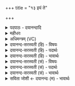 +++
title = "१३ इयं ते"

+++
<details><summary>पदपाठः - दयानन्दादि</summary>

इ॒यम्। ते॒। य॒ज्ञिया॑। त॒नूः। अ॒पः। मु॒ञ्चा॒मि॒। न। प्र॒जामिति॑ प्र॒ऽजाम्। अ॒ꣳहो॒मुच॒ इत्य॑ꣳह॒ऽमुचः॑। स्वाहा॑कृता॒ इति॒ स्वाहा॑ऽकृताः। पृ॒थि॒वीम्। आ। वि॒श॒त॒। पृ॒थि॒व्या। सम्। भ॒व॒। १३।
</details>

<details><summary>महीधरः</summary>

म० 'मेक्ष्यन्कृष्णविषाणया लोष्टं किंचिद्वादत्त इयं त इति' (का० ७ । ४ । ३६ ) । मूत्रं करिष्यन् शृङ्गेण लोष्टं किंचित्तृणादिकं वा गृह्णातीति सूत्रार्थः । हे यज्ञपुरुष, इयं पृथिवी ते तव यज्ञिया तनूः यज्ञयोग्यो देशः । अतोऽस्या मूत्रोपहतिपरिहाराय व्यवधानं कर्तुं लोष्टं तृणं वा स्वीकरोमीति भावः । यद्वा पृथिवीं प्रत्युच्यते । हे पृथिवि, इयं लोष्टरूपा ते तव यज्ञार्हा तनूस्तामादद इति शेषः ॥ (का० ७। ४ । ३७) अपो मुञ्चामीति मेहतीति । अपो मूत्ररूपा अहं मुञ्चामि न प्रजां प्रजोत्पत्तिनिमित्तं रेतो न मुञ्चामि । अतो हे आपः मूत्राख्याः, यूयं पृथिवीमाविशत प्रविशत। किंभूताः। अंहोमुचः अंहसः पापात् मुञ्चन्ति पुरुषं पृथक्कुर्वन्तीत्यर्थः । तथा स्वाहाकृताः पूर्वं क्षीरपानकाले वाहेति मन्त्रेण स्वीकृताः। यद्वा स्वाहाकृताः सत्यो भूमिमाविशत 'पृथिव्या संभवेत्यात्तं निदधातीति' (का० ७ । ४ । ३८) । गृहीतलोष्टादिकं मूत्रस्थाने क्षिपेत् । हे लोष्टादिक, पृथिव्या सह त्वं संभव एकीभव ॥ १३ ॥  
चतुर्दशी ।
</details>

<details><summary>अधिमन्त्रम् (VC)</summary>

- आपो देवता
- आङ्गिरस ऋषयः
- भूरिग् आर्षी बृहती
- मध्यमः
</details>

<details><summary>दयानन्द-सरस्वती (हि) - विषयः</summary>

फिर वे जल कैसे हैं, इस विषय का उपदेश अगले मन्त्र में किया है ॥
</details>

<details><summary>दयानन्द-सरस्वती (हि) - पदार्थः</summary>

पदार्थान्वयभाषाः -  हे विद्वन् मनुष्य ! जैसे (ते) तेरा जो (इयम्) यह (यज्ञिया) यज्ञ के योग्य (तनूः) शरीर (अपः) जल, प्राण वा (प्रजाम्) प्रजा की रक्षा करता है, जिसको तू नहीं छोड़ता, मैं भी अपने उस शरीर को विना पूर्ण आयु भोगे प्रमाद से बीच में (न मुञ्चामि) नहीं छोड़ता हूँ। हे मनुष्यो ! जैसे तुम (पृथिव्या) भूमि के साथ वैभवयुक्त होते (अंहोमुचः) दुःखों को छुड़ाने वा (स्वाहाकृताः) वाणी से सिद्ध किये हुए (अपः) जल और (पृथिवीम्) भूमि को (आविशत) अच्छे प्रकार विज्ञान से प्रवेश करते हो, मैं इनसे ऐश्वर्य्यसहित और इनमें प्रविष्ट होता हूँ, वैसे तू भी (सम्भव) हो और प्रवेश कर ॥१३॥
</details>

<details><summary>दयानन्द-सरस्वती (हि) - भावार्थः</summary>

भावार्थभाषाः -  इस मन्त्र में वाचकलुप्तोपमालङ्कार है। मनुष्यों को चाहिये कि विद्या से परस्पर पदार्थों का मेल और सेवन कर रोगरहित शरीर तथा आत्मा की रक्षा करके सुखी रहना चाहिये ॥१३॥
</details>

<details><summary>दयानन्द-सरस्वती (सं) - विषयः</summary>

पुनस्ता आपः कीदृशः सन्तीत्युपदिश्यते ॥
</details>

<details><summary>दयानन्द-सरस्वती (सं) - पदार्थः</summary>

पदार्थान्वयभाषाः -  हे विद्वन् ! यथा ते तव येयं यज्ञिया तनूरपः प्राणान् प्रजां पालनीयां न त्यजति, यं त्वं न मुञ्चसि यथैवाहमेता ईदृशं स्वशरीरं च न मुञ्चामि न परित्यजामि, हे मनुष्याः ! यथा यूयं पृथिव्या सह संभवतांहोमुचः स्वाहाकृता अपः पृथिवीं चाविशत, विज्ञानेन समन्तात् प्रवेशं कुरुताहं च सम्भवाम्याविशामि, तथा त्वमपि सम्भव चाविश ॥१३॥
</details>

<details><summary>दयानन्द-सरस्वती (सं) - भावार्थः</summary>

भावार्थभाषाः -  अत्र वाचकलुप्तोपमालङ्कारः। सर्वैर्मनुष्यैर्विद्यया परस्परं पदार्थान् मेलयित्वा सेवित्वा रोगरहितं शरीरमात्मानं च पालयित्वा सुखयितव्यम् ॥१३॥
</details>

<details><summary>सविता जोशी ← दयानन्दः (म) - भावार्थः</summary>

भावार्थभाषाः -  या मंत्रात वाचक लुप्तोपमालंकार आहे. माणसांनी विद्यायुक्त होऊन पदार्थांचा परस्पर संयोग करावा व त्यांचे सेवन करून रोगरहित व्हावे आणि शरीर व आत्मा यांचे रक्षण करून सुखी व्हावे.
</details>
